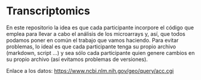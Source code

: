 # Transcriptomics
En este repositorio la idea es que cada participante incorpore el código que emplea para llevar a cabo el análisis de los microarrays y, así, que todos podamos poner en común el trabajo que vamos haciendo. Para evitar problemas, lo ideal es que cada participante tenga su propio archivo (markdown, script ...) y sea sólo cada participante quien genere cambios en su propio archivo (así evitamos problemas de versiones). 

Enlace a los datos:
https://www.ncbi.nlm.nih.gov/geo/query/acc.cgi
